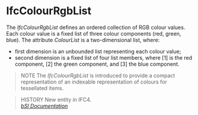 IfcColourRgbList
================
The _IfcColourRgbList_ defines an ordered collection of RGB colour values.
Each colour value is a fixed list of three colour components (red, green,
blue). The attribute _ColourList_ is a two-dimensional list, where:  
  
* first dimension is an unbounded list representing each colour value;  
* second dimension is a fixed list of four list members, where [1] is the red component, [2] the green component, and [3] the blue component.  
  
> NOTE  The _IfcColourRgbList_ is introduced to provide a compact
> representation of an indexable representation of colours for tessellated
> items.  
  
> HISTORY  New entity in IFC4.  
[ _bSI
Documentation_](https://standards.buildingsmart.org/IFC/DEV/IFC4_2/FINAL/HTML/schema/ifcpresentationappearanceresource/lexical/ifccolourrgblist.htm)


